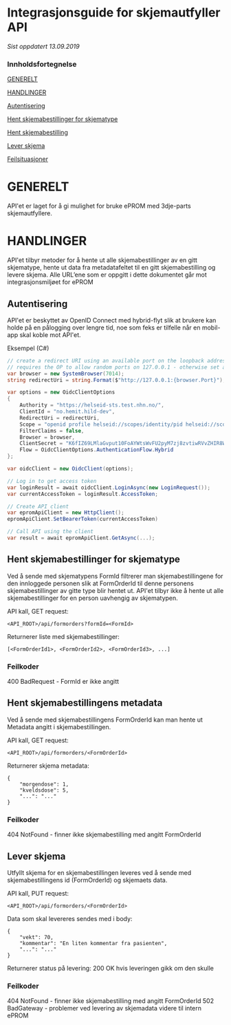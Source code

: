 
# Integrasjonsguide for skjemautfyller API

*Sist oppdatert 13.09.2019*

### Innholdsfortegnelse

[GENERELT](#generelt)

[HANDLINGER](#handlinger)

[Autentisering](#autentisering)

[Hent skjemabestillinger for skjematype](#hent-skjemabestillinger-for-skjematype)

[Hent skjemabestilling](#hent-skjemabestilling)

[Lever skjema](#lever-skjema)

[Feilsituasjoner](#feilsituasjoner)



# GENERELT
API'et er laget for å gi mulighet for bruke ePROM med 3dje-parts skjemautfyllere. 


# HANDLINGER
API'et tilbyr metoder for å hente ut alle skjemabestillinger av en gitt skjematype, hente ut data fra metadatafeltet til en gitt skjemabestilling og levere skjema.
Alle URL’ene som er oppgitt i dette dokumentet går mot integrasjonsmiljøet for ePROM

## Autentisering
API'et er beskyttet av OpenID Connect med hybrid-flyt slik at brukere kan holde på en pålogging over lengre tid, noe som feks er tilfelle når en mobil-app skal koble mot API'et.

Eksempel (C#)
```cs
// create a redirect URI using an available port on the loopback address.
// requires the OP to allow random ports on 127.0.0.1 - otherwise set a static port
var browser = new SystemBrowser(7014);
string redirectUri = string.Format($"http://127.0.0.1:{browser.Port}");

var options = new OidcClientOptions
{
    Authority = "https://helseid-sts.test.nhn.no/",
    ClientId = "no.hemit.hild-dev",
    RedirectUri = redirectUri,
    Scope = "openid profile helseid://scopes/identity/pid helseid://scopes/identity/security_level hemit/hild-dev/*",
    FilterClaims = false,
    Browser = browser,
    ClientSecret = "K6fIZ69LMlaGvput10FoAYWtsWvFU2pyM7zj8zvtiwRVvZHIR8WBU5j6Gc46kN8v",
    Flow = OidcClientOptions.AuthenticationFlow.Hybrid
};

var oidcClient = new OidcClient(options);

// Log in to get access token
var loginResult = await oidcClient.LoginAsync(new LoginRequest());
var currentAccessToken = loginResult.AccessToken;

// Create API client
var epromApiClient = new HttpClient();
epromApiClient.SetBearerToken(currentAccessToken)

// Call API using the client
var result = await epromApiClient.GetAsync(...);
```

## Hent skjemabestillinger for skjematype
Ved å sende med skjematypens FormId filtrerer man skjemabestillingene for den innloggede personen slik at FormOrderId til denne personens skjemabestillinger av gitte type blir hentet ut. API'et tilbyr ikke å hente ut alle skjemabestillinger for en person uavhengig av skjematypen.

API kall, GET request:
```
<API_ROOT>/api/formorders?formId=<FormId>
```

Returnerer liste med skjemabestillinger:
```
[<FormOrderId1>, <FormOrderId2>, <FormOrderId3>, ...]
```

### Feilkoder
400 BadRequest - FormId er ikke angitt

## Hent skjemabestillingens metadata
Ved å sende med skjemabestillingens FormOrderId kan man hente ut Metadata angitt i skjemabestillingen.

API kall, GET request:
```
<API_ROOT>/api/formorders/<FormOrderId>
```

Returnerer skjema metadata:
```
{
    "morgendose": 1,
    "kveldsdose": 5,
    "...": "..."
}
```

### Feilkoder
404 NotFound - finner ikke skjemabestilling med angitt FormOrderId

## Lever skjema
Utfyllt skjema for en skjemabestillingen leveres ved å sende med skjemabestillingens id (FormOrderId) og skjemaets data.

API kall, PUT request:

```
<API_ROOT>/api/formorders/<FormOrderId>
```

Data som skal levereres sendes med i body:
```
{
    "vekt": 70,
    "kommentar": "En liten kommentar fra pasienten",
    "...": "..."
}
```

Returnerer status på levering:
200 OK hvis leveringen gikk om den skulle

### Feilkoder
404 NotFound - finner ikke skjemabestilling med angitt FormOrderId
502 BadGateway - problemer ved levering av skjemadata videre til intern ePROM
